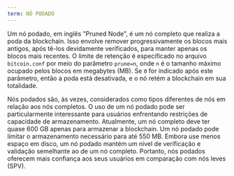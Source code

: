 ```yaml
---
term: NÓ PODADO
---
```


Um nó podado, em inglês "Pruned Node", é um nó completo que realiza a poda da blockchain. Isso envolve remover progressivamente os blocos mais antigos, após tê-los devidamente verificados, para manter apenas os blocos mais recentes. O limite de retenção é especificado no arquivo `bitcoin.conf` por meio do parâmetro `prune=n`, onde `n` é o tamanho máximo ocupado pelos blocos em megabytes (MB). Se `0` for indicado após este parâmetro, então a poda está desativada, e o nó retém a blockchain em sua totalidade.

Nós podados são, às vezes, considerados como tipos diferentes de nós em relação aos nós completos. O uso de um nó podado pode ser particularmente interessante para usuários enfrentando restrições de capacidade de armazenamento. Atualmente, um nó completo deve ter quase 600 GB apenas para armazenar a blockchain. Um nó podado pode limitar o armazenamento necessário para até 550 MB. Embora use menos espaço em disco, um nó podado mantém um nível de verificação e validação semelhante ao de um nó completo. Portanto, nós podados oferecem mais confiança aos seus usuários em comparação com nós leves (SPV).